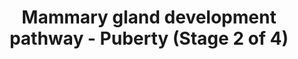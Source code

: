 ---
annotations:
- id: CL:0000314
  parent: native cell
  type: Cell Type Ontology
  value: milk secreting cell
- id: PW:0000004
  parent: regulatory pathway
  type: Pathway Ontology
  value: regulatory pathway
authors:
- Biodados
- Khanspers
- Elisa
- DeSl
- Egonw
description: The primary mammary gland persists until puberty, when it grows and becomes
  branched. This results in the formation of secondary mammary gland.  ESR1 and NRIP1
  co-regulates PGR, STAT5A and AREG, which control proliferation and differentiation
  during mammary gland development. NRIP1 is also required for ductal elongation,
  in both epithelial and in stromal compartments [http://www.ncbi.nlm.nih.gov/pubmed/23404106
  1]. Estrogen may also execute its growth effect through EGF. Especially, ERBB2,
  an EGF receptor, may activate or inhibit the growth according to the stage of development.
  In puberty, ERBB2 impairs the mammary epithelial cell proliferation [http://www.ncbi.nlm.nih.gov/pubmed/11146549
  2]. AP1 regulates postnatal mammary gland development, mainly in puberty. Some AP1-dependent
  genes are shown in the figure [http://www.ncbi.nlm.nih.gov/pubmed/16678816 3]. FOSL1
  is a FOS family member. FOS family members dimerize with JUN family members to form
  AP1 complex. MYC and CCND1 are associated with cell proliferation. VIM is a component
  of intermediate filaments and FN1 are related to cell adhesion and migration. TIMP1
  is a protease inhibitor.
last-edited: 2018-12-22
organisms:
- Homo sapiens
redirect_from:
- /index.php/Pathway:WP2814
- /instance/WP2814
- /instance/WP2814_rr102407
revision: r102407
schema-jsonld:
- '@context': https://schema.org/
  '@id': https://wikipathways.github.io/pathways/WP2814.html
  '@type': Dataset
  creator:
    '@type': Organization
    name: WikiPathways
  description: The primary mammary gland persists until puberty, when it grows and
    becomes branched. This results in the formation of secondary mammary gland.  ESR1
    and NRIP1 co-regulates PGR, STAT5A and AREG, which control proliferation and differentiation
    during mammary gland development. NRIP1 is also required for ductal elongation,
    in both epithelial and in stromal compartments [http://www.ncbi.nlm.nih.gov/pubmed/23404106
    1]. Estrogen may also execute its growth effect through EGF. Especially, ERBB2,
    an EGF receptor, may activate or inhibit the growth according to the stage of
    development. In puberty, ERBB2 impairs the mammary epithelial cell proliferation
    [http://www.ncbi.nlm.nih.gov/pubmed/11146549 2]. AP1 regulates postnatal mammary
    gland development, mainly in puberty. Some AP1-dependent genes are shown in the
    figure [http://www.ncbi.nlm.nih.gov/pubmed/16678816 3]. FOSL1 is a FOS family
    member. FOS family members dimerize with JUN family members to form AP1 complex.
    MYC and CCND1 are associated with cell proliferation. VIM is a component of intermediate
    filaments and FN1 are related to cell adhesion and migration. TIMP1 is a protease
    inhibitor.
  keywords:
  - AREG
  - CCND1
  - DNA
  - EGF
  - ERBB2
  - ESR1
  - FN1
  - FOSL1
  - MYC
  - NRIP1
  - PGR
  - STAT5A
  - TIMP1
  - VIM
  license: CC0
  name: Mammary gland development pathway - Puberty (Stage 2 of 4)
seo: CreativeWork
title: Mammary gland development pathway - Puberty (Stage 2 of 4)
wpid: WP2814
---